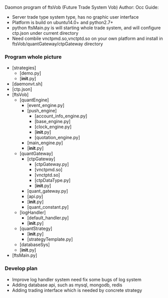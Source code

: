 Daomon program of ftsVob (Future Trade System Vob)
Author: Occ
Guide:
* Server trade type system type, has no graphic user interface
* Platform is build on ubuntu14.0+ and python2.7+
* python ftsMain.py is will starting whole trade system, and will configure ctp.json under current directory
* Need combile vnctpmd.so,vnctptd.so on your own platform and install in ftsVob/quantGateway/ctpGateway directory

### Program whole picture

 * [strategies]
   * [demo.py]
   * [__init__.py]
 * [daemonvt.sh]
 * [ctp.json]
 * [ftsVob]
   * [quantEngine]
     * [event_engine.py]
     * [push_engine]
       * [account_info_engine.py]
       * [base_engine.py]
       * [clock_engine.py]
       * [__init__.py]
       * [quotation_engine.py]
     * [main_engine.py]
     * [__init__.py]
   * [quantGateway]
     * [ctpGateway]
       * [ctpGateway.py]
       * [vnctpmd.so]
       * [vnctptd.so]
       * [ctpDataType.py]
       * [__init__.py]
     * [quant_gateway.py]
     * [api.py]
     * [__init__.py]
     * [quant_constant.py]
   * [logHandler]
     * [default_handler.py]
     * [__init__.py]
   * [quantStrategy]
     * [__init__.py]
     * [strategyTemplate.py]
   * [databaseSys]
   * [__init__.py]
 * [ftsMain.py]

### Develop plan
* Improve log handler system need fix some bugs of log system
* Adding database api, such as mysql, mongodb, redis
* Adding trading interface which is needed by concrete strategy

